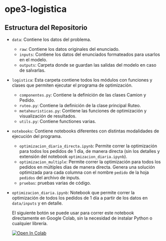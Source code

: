# ope3-logistica

## Estructura del Repositorio

* `data`: Contiene los datos del problema.
  * `raw`: Contiene los datos originales del enunciado.
  * `inputs`: Contiene los datos del enunciados formateados para usarlos en el modelo.
  * `outputs`: Carpeta donde se guardan las salidas del modelo en caso de salvarlas.

* `logistica`: Esta carpeta contiene todos los módulos con funciones y clases que permiten ejecutar el programa de optimización.
  * `componentes.py`: Contiene la definición de las clases Camion y Pedido.
  * `ruteo.py`: Contiene la definición de la clase principal Ruteo.
  * `metaheuristicas.py`: Contiene las funciones de optimización y visualización de resultados.
  * `utils.py`: Contiene functiones varias.

* `notebooks`: Contiene notebooks diferentes con distintas modalidades de ejecución del programa.
  * `optimizacion_diaria_directa.ipynb`: Permite correr la optimización para todos los pedidos de 1 día, de manera directa (sin los detalles y extensión del notebook `optimizacion_diaria.ipynb`).
  * `optimizacion_multiple`: Permite correr la optimización para todos los pedidos en múltiples días de manera directa. Genera una solución optimizada para cada columna con el nombre `pedido` de la hoja `pedidos` del archivo de inputs.
  * `pruebas`: pruebas varias de código.

* `optimizacion_diaria.ipynb`: Notebook que permite correr la optimización de todos los pedidos de 1 día a partir de los datos en `data/inputs` y en detalle.

    El siguiente botón se puede usar para correr este notebook directamente en Google Colab, sin la necesidad de instalar Python o cualquier librería.

    [![Open In Colab](https://colab.research.google.com/assets/colab-badge.svg)](https://colab.research.google.com/github/JuanCruzC97/ope3-logistica/blob/main/optimizacion_diaria.ipynb)

